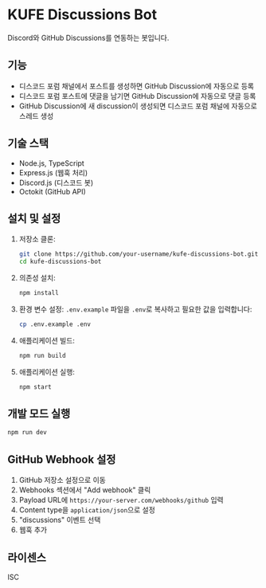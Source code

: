 # KUFE Discussions Bot

Discord와 GitHub Discussions를 연동하는 봇입니다.

## 기능

- 디스코드 포럼 채널에서 포스트를 생성하면 GitHub Discussion에 자동으로 등록
- 디스코드 포럼 포스트에 댓글을 남기면 GitHub Discussion에 자동으로 댓글 등록
- GitHub Discussion에 새 discussion이 생성되면 디스코드 포럼 채널에 자동으로 스레드 생성

## 기술 스택

- Node.js, TypeScript
- Express.js (웹훅 처리)
- Discord.js (디스코드 봇)
- Octokit (GitHub API)

## 설치 및 설정

1. 저장소 클론:
   ```bash
   git clone https://github.com/your-username/kufe-discussions-bot.git
   cd kufe-discussions-bot
   ```

2. 의존성 설치:
   ```bash
   npm install
   ```

3. 환경 변수 설정:
   `.env.example` 파일을 `.env`로 복사하고 필요한 값을 입력합니다:
   ```bash
   cp .env.example .env
   ```

4. 애플리케이션 빌드:
   ```bash
   npm run build
   ```

5. 애플리케이션 실행:
   ```bash
   npm start
   ```

## 개발 모드 실행

```bash
npm run dev
```

## GitHub Webhook 설정

1. GitHub 저장소 설정으로 이동
2. Webhooks 섹션에서 "Add webhook" 클릭
3. Payload URL에 `https://your-server.com/webhooks/github` 입력
4. Content type을 `application/json`으로 설정
5. "discussions" 이벤트 선택
6. 웹훅 추가

## 라이센스

ISC 